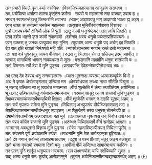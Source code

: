 

  
ततः प्रभाते विमले कृत कर्मा नराधिपः ।विश्वामित्रम्महात्मानम् आजुहाव सराघवम्  ॥   
तम् अर्चयित्वा धर्मात्मा शास्त्र दृष्ट्तेन कर्मणा ।राघवौ च महात्मानौ तदा वाक्यम् उवाच ह  ॥   
भगवन् स्वागतन्तेऽस्तु किम्करोमि तवानघ ।भवान् आज्ञापयतु माम् आज्ञाप्यो भवता ह्य् अहम्  ॥   
एवम् उक्तः स धर्मात्मा जनकेन महात्मना ।प्रत्युवाच मुनिर्वीरंवाक्यंवाक्य विशारदः  ॥   
पुत्रौ दशरथस्येमौ क्षत्रियौ लोक विश्रुतौ ।द्रष्टु कामौ धनुःश्रेष्ठंयद् एतत् त्वयि तिष्ठति  ॥   
एतद् दर्शय भद्रन्ते कृत कामौ नृपात्मजौ ।दर्शनाद् अस्य धनुषो यथेष्टम्प्रतियास्यतः  ॥   
एवम् उक्तस् तु जनकः प्रत्युवाच महा मुनिम् ।श्रूयताम् अस्य धनुषो यद् अर्थम् इह तिष्ठति  ॥   
देव रात;इति ख्यातो निमेःषष्ठो मही पतिः ।म्यासोऽयन्तस्य भगवन् हस्ते दत्तो महात्मना  ॥   
दक्ष यज्ञ वधे पूर्वन्धनुर् आयंय वीर्यवान् ।रुद्रस् तु त्रिदशान् रोषात् सलिलम् इदम् अब्रवीत्  ॥   
यस्माद् भागार्थिनो भागान् नाकल्पयत मे सुराः ।वराङ्गानि महार्हाणि धनुषा शातयामि वः  ॥   
ततो विमनसः सर्वे देवा वै मुनि पुङ्गव ।प्रसादयन्ति देवेशन्तेषाम्प्रीतोऽभवद् भवः  ॥   
  
तद् एतद् देव देवस्य धनू रत्नम्महात्मनः ।म्यास भूतन्तदा म्यस्तम् अस्माकम्पूर्वके विभो  ॥   
अथ मे कृषतः क्षेत्रंलाङ्गलाद् उत्थिता मम ।क्षेत्रंशोधयता लब्ध्वा नान्ना सीतेति विश्रुता  ॥   
भू तलाद् उत्थिता सा तु व्यवर्धत ममात्मजा ।वीर्य शुल्केति मे कंया स्थापितेयम् अयोनिजा  ॥   
भू तलाद् उत्थिताम्ताम्तु वर्धमानाम्ममात्मजाम् ।वरयाम् आसुर् आगंय राजानो मुनि पुङ्गव  ॥   
तेषाम्वरयताम्कंयाम्सर्वेषाम्पृथिवी क्षिताम् ।वीर्य शुल्केति भगवन् न ददामि सुताम् अहम्  ॥   
ततः सर्वे नृपतयः समेत्य मुनि पुङ्गव ।मिथिलाम् अभ्युपागंय वीर्यञ्जिज्ञासवस् तदा  ॥   
तेषाम्जिज्ञासमानानाम्वीर्यन्धनुर् उपाहृतम् ।न शेकुर्ग्रहणे तस्य धनुषस् तोलनेऽपि वा  ॥   
तेषाम्वीर्यवताम्वीर्यम् अल्पञ्ज्ञात्वा महा मुने ।प्रत्याख्याता नृपतयस् तन् निबोध तपो धन  ॥   
ततः परम कोपेन राजानो मुनि पुङ्गव ।अरुन्धन् मिथिलाम्सर्वे वीर्य सन्देहम् आगताः  ॥   
आत्मानम् अवधूतन्ते विज्ञाय मुनि पुङ्गव ।रोषेण महताविष्टाःपीडयन् मिथिलाम्पुरीम्  ॥   
ततः संवत्सरे पूर्णे क्षयंयातानि सर्वशः ।साधनानि मुनि रेष्ठ ततोऽहम्भृश दुह्खितः  ॥   
ततो देव गणान् सर्वाम्स् तपसाहम्प्रसादयम् ।ददुश् च परम प्रीताश् चतुर् अङ्ग बलंसुराः  ॥   
ततो भग्ना नृपतयो हंयमाना दिशो ययुः ।अवीर्या वीर्य सन्दिग्धा सामात्याःपाप कारिणः  ॥   
तद् एतन् मुनि शार्दूल धनुष्परम भास्वरम् ।राम लक्ष्मणयोश् चापि दर्शयिष्यामि सुव्रत  ॥   
यद्य् अस्य धनुषो रामः कुर्याद् आरोपणम्मुने ।सुताम् अयोनिजाम्सीताम्दद्याम्दाशरथेर् अहम्  ॥ (E)  
